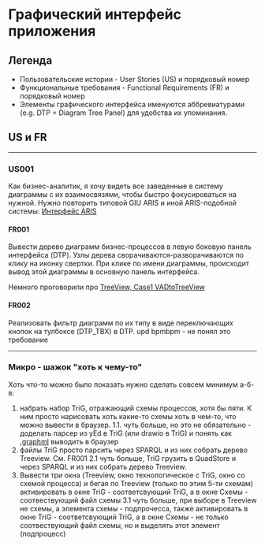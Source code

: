 # Графический интерфейс приложения

## Легенда

- Пользовательские истории - User Stories (US) и порядковый номер
- Функциональные требования - Functional Requirements (FR) и порядковый номер
- Элементы графического интерфейса именуются аббревиатурами (e.g. DTP = Diagram Tree Panel) для удобства их упоминания.

## US и FR
---

### US001
Как бизнес-аналитик, я хочу видеть все заведенные в систему диаграммы с их взаимосвязями, чтобы быстро фокусироваться на нужной.
Нужно повторить типовой GIU ARIS и иной ARIS-подобной системы: [Интерфейс ARIS](https://github.com/bpmbpm/doc/blob/main/Project/SemanticBPM/design/mainGUI.md)

#### FR001
Вывести дерево диаграмм бизнес-процессов в левую боковую панель интерфейса (DTP). Узлы дерева сворачиваются-разворачиваются по клику на иконку свертки. При клике по имени диаграммы, происходит вывод этой диаграммы в основную панель интерфейса.

Немного проговорили про [TreeView, Case1 VADtoTreeView](https://github.com/bpmbpm/doc/blob/main/METAMODEL/SIRIUS/Case1_VADtoTreeView.md)

#### FR002
Реализовать фильтр диаграмм по их типу в виде переключающих кнопок на тулбоксе (DTP_TBX) в DTP.
upd bpmbpm - не понял это требование

---

### Микро - шажок "хоть к чему-то"
Хоть что-то можно было показать нужно сделать совсем минимум а-б-в:
1. набрать набор TriG, отражающий схемы процессов, хотя бы пяти. К ним просто нарисовать хоть какие-то схемы хоть в чем-то, что можно вывести в браузер.
1.1. чуть больше, но это не обязательно - доделать парсер из yEd в TriG (или drawio в TriG) и понять как [.graphml](https://en.wikipedia.org/wiki/GraphML) выводить в браузер
2. файлы TriG просто парсить через SPARQL и из них собрать дерево Treeview. См. FR001
2.1 чуть больше, TriG грузить в QuadStore и через SPARQL и из них собрать дерево Treeview.
3. Вывести три окна (Treeview, окно технологическое с TriG, окно со схемой процесса) и бегая по Treeview (только по этим 5-ти схемам) активировать в окне TriG - соответсвующий TriG, а в окне Схемы - соотвествующий файл схемы
3.1 чуть больше, при выборе в Treeview не схемы, а элемента схемы - подпрочесса, также активировать в окне TriG - соответсвующий TriG, а в окне Схемы - не только соотвествующий файл схемы, но и выделять этот элемент (подпроцесс)
    
